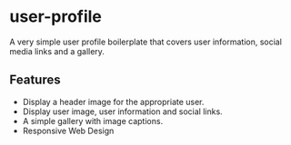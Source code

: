 # user-profile
A very simple user profile boilerplate that covers user information, social media links and a gallery.

## Features
- Display a header image for the appropriate user.
- Display user image, user information and social links.
- A simple gallery with image captions. 
- Responsive Web Design
